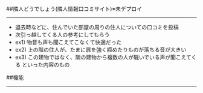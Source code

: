 ##隣人どうでしょう(隣人情報口コミサイト)※未デプロイ

---

- 退去時などに、住んでいた部屋の周りの住人についての口コミを投稿
- 次引っ越してくる人の参考にしてもらう
- ex1) 物音も声も聞こえてこなくて快適だった
- ex2) 上の階の住人が、たまに扉を強く締めたりものが落ちる音が大きい
- ex3) この建物ではなく、隣の建物から複数の人が騒いでいる声が聞こえてくる
といった内容のもの
  
##機能

---
